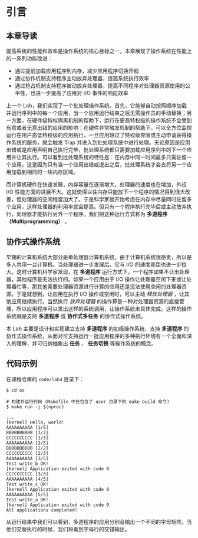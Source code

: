 # 引言

## 本章导读

提高系统的性能和效率是操作系统的核心目标之一，本章展现了操作系统在性能上的一系列功能改进：

- 通过提前加载应用程序到内存，减少应用程序切换开销
- 通过协作机制支持程序主动放弃处理器，提高系统执行效率
- 通过抢占机制支持程序被动放弃处理器，提高不同程序对处理器资源使用的公平性，也进一步提高了应用对 I/O 事件的响应效率

上一个 Lab，我们实现了一个批处理操作系统。首先，它能够自动按照顺序加载并运行序列中的每一个应用，当一个应用运行结束之后无需操作员的手动替换；另一方面，在硬件级特权隔离机制的帮助下，运行在更高特权级的操作系统不会受到有意或者无意出错的应用的影响；在硬件异常触发机制的帮助下，可以全方位监控运行在用户态低特权级的应用执行，一旦应用越过了特权级界限或主动申请获得操作系统的服务，就会触发 Trap 并进入到批处理系统中进行处理。无论原因是应用出错或是应用声明自己执行完毕，批处理系统都只需要加载应用序列中的下一个应用并让其执行。可以看到批处理系统的特性是：在内存中同一时间最多只需驻留一个应用。这是因为只有当一个应用出错或退出之后，批处理系统才会去将另一个应用加载到相同的一块内存区域。

而计算机硬件在快速发展，内存容量在逐渐增大，处理器的速度也在增加，外设 I/O 性能方面的进展不大。这就使得以往内存只能放下一个程序的情况得到很大改善，但处理器的空闲程度加大了。于是科学家就开始考虑在内存中尽量同时驻留多个应用，这样处理器的利用率就会提高。但只有一个程序执行完毕后或主动放弃执行，处理器才能执行另外一个程序。我们把这种运行方式称为 **多道程序（Multiprogramming）** 。

## 协作式操作系统

早期的计算机系统大部分是单处理器计算机系统，由于计算机系统很昂贵，所以是多人共用一台计算机。当处理器进一步发展后，它与 I/O 的速度差距也进一步拉大。这时计算机科学家发现，在 **多道程序** 运行方式下，一个程序如果不让出处理器，其他程序是无法执行的。如果一个应用由于 I/O 操作让处理器空闲下来或让处理器忙等，那其他需要处理器资源进行计算的应用还是没法使用空闲的处理器资源。于是就想到，让应用在执行 I/O 操作或空闲时，可以主动 *释放处理器* ，让其他应用继续执行。当然执行 *放弃处理器* 的操作算是一种对处理器资源的直接管理，所以应用程序可以发出这样的系统调用，让操作系统来具体完成。这样的操作系统就是支持 **多道程序** 或 **协作式多任务** 的协作式操作系统。

本 Lab 主要是设计和实现建立支持 **多道程序** 的初级操作系统、支持 **多道程序** 的协作式操作系统，从而对可支持运行一批应用程序的多种执行环境有一个全面和深入的理解，并可归纳抽象出 **任务** 、 **任务切换** 等操作系统的概念。

## 代码示例

在课程仓库的 `code/lab4` 目录下：

```shell
$ cd os

# 构建并运行代码 (Makefile 中已包含了 user 目录下的 make build 命令)
$ make run -j $(nproc)

...
[kernel] Hello, world!
AAAAAAAAAA [1/5]
BBBBBBBBBB [1/2]
CCCCCCCCCC [1/3]
AAAAAAAAAA [2/5]
BBBBBBBBBB [2/2]
CCCCCCCCCC [2/3]
AAAAAAAAAA [3/5]
Test write_b OK!
[kernel] Application exited with code 0
CCCCCCCCCC [3/3]
AAAAAAAAAA [4/5]
Test write_c OK!
[kernel] Application exited with code 0
AAAAAAAAAA [5/5]
Test write_a OK!
[kernel] Application exited with code 0
All applications completed!
```

从运行结果中我们可以看到，多道程序的应用分别会输出一个不同的字母矩阵。当他们交替执行的时候，我们将看到字母行的交错输出。

